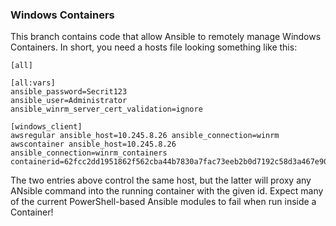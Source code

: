 ### Windows Containers

This branch contains code that allow Ansible to remotely manage Windows Containers. In short, you need a hosts file looking something like this:

```
[all]

[all:vars]
ansible_password=Secrit123
ansible_user=Administrator
ansible_winrm_server_cert_validation=ignore

[windows_client]
awsregular ansible_host=10.245.8.26 ansible_connection=winrm
awscontainer ansible_host=10.245.8.26 ansible_connection=winrm_containers containerid=62fcc2dd1951862f562cba44b7830a7fac73eeb2b0d7192c58d3a467e902143f
```

The two entries above control the same host, but the latter will proxy any ANsible command into the running container with the given id.
Expect many of the current PowerShell-based Ansible modules to fail when run inside a Container!
